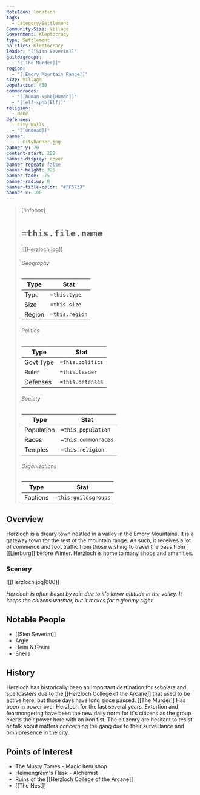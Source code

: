 ```yaml
---
NoteIcon: location
tags:
  - Category/Settlement
Community-Size: Village
Government: Kleptocracy
type: Settlement
politics: Kleptocracy
leader: "[[Sien Severim]]"
guildsgroups:
  - "[[The Murder]]"
region:
  - "[[Emory Mountain Range]]"
size: Village
population: 450
commonraces:
  - "[[human-xphb|Human]]"
  - "[[elf-xphb|Elf]]"
religion:
  - None
defenses:
  - City Walls
  - "[[undead]]"
banner:
  - - CityBanner.jpg
banner-y: 70
content-start: 250
banner-display: cover
banner-repeat: false
banner-height: 325
banner-fade: -75
banner-radius: 0
banner-title-color: "#FF5733"
banner-x: 100
---
```




> [!infobox]
> # `=this.file.name`
> ![[Herzloch.jpg]]
> ###### Geography
> Type |  Stat |
> ---|---|
> Type | `=this.type` |
> Size | `=this.size` |
> Region | `=this.region` |
> ###### Politics
> Type |  Stat |
> ---|---|
> Govt Type | `=this.politics` |
> Ruler | `=this.leader` |
> Defenses | `=this.defenses` |
> 
> ###### Society
> Type |  Stat |
> ---|---|
> Population | `=this.population` |
> Races | `=this.commonraces` |
> Temples | `=this.religion`  |
> ###### Organizations
> Type |  Stat |
> ---|---|
> Factions| `=this.guildsgroups`|

## Overview

Herzloch is a dreary town nestled in a valley in the Emory Mountains. It is a gateway town for the rest of the mountain range. As such, it receives a lot of commerce and foot traffic from those wishing to travel the pass from [[Lierburg]] before Winter. Herzloch is home to many shops and amenities.

### Scenery
![[Herzloch.jpg|600]]

*Herzloch is often beset by rain due to it's lower altitude in the valley. It keeps the citizens warmer, but it makes for a gloomy sight.*

## Notable People
- [[Sien Severim]]
- Argin
- Heim & Greim
- Sheila
## History

Herzloch has historically been an important destination for scholars and spellcasters due to the [[Herzloch College of the Arcane]] that used to be active here, but those days have long since passed. [[The Murder]] Has been in power over Herzloch for the last several years. Extortion and fearmongering have been the new daily norm for it's citizens as the group exerts their power here with an iron fist.  The citizenry are hesitant to resist or talk about matters concerning the gang due to their surveillance and omnipresence in the city.

## Points of Interest
- The Musty Tomes - Magic item shop
- Heimengreim's Flask - Alchemist
- Ruins of  the [[Herzloch College of the Arcane]]
- [[The Nest]]
